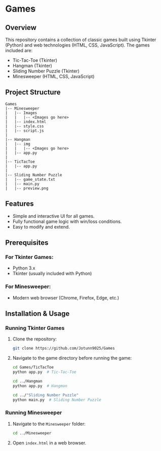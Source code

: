 # Games

## Overview
This repository contains a collection of classic games built using Tkinter (Python) and web technologies (HTML, CSS, JavaScript). The games included are:
- Tic-Tac-Toe (Tkinter)
- Hangman (Tkinter)
- Sliding Number Puzzle (Tkinter)
- Minesweeper (HTML, CSS, JavaScript)

## Project Structure
```
Games
|-- Minesweeper
|   |-- Images
|   |   |-- <Images go here>
|   |-- index.html
|   |-- style.css
|   |-- script.js
|
|-- Hangman
|   |-- img
|   |   |-- <Images go here>
|   |-- app.py
|
|-- TicTacToe
|   |-- app.py
|
|-- Sliding Number Puzzle
|   |-- game_state.txt
|   |-- main.py
|   |-- preview.png
```

## Features
- Simple and interactive UI for all games.
- Fully functional game logic with win/loss conditions.
- Easy to modify and extend.

## Prerequisites
### For Tkinter Games:
- Python 3.x
- Tkinter (usually included with Python)

### For Minesweeper:
- Modern web browser (Chrome, Firefox, Edge, etc.)

## Installation & Usage
### Running Tkinter Games
1. Clone the repository:
   ```sh
   git clone https://github.com/Jotunn9025/Games
   ```
2. Navigate to the game directory before running the game:
   ```sh
   cd Games/TicTacToe
   python app.py  # Tic-Tac-Toe
   ```
   ```sh
   cd ../Hangman
   python app.py  # Hangman
   ```
   ```sh
   cd ../"Sliding Number Puzzle"
   python main.py  # Sliding Number Puzzle
   ```

### Running Minesweeper
1. Navigate to the `Minesweeper` folder:
   ```sh
   cd ../Minesweeper
   ```
2. Open `index.html` in a web browser.
